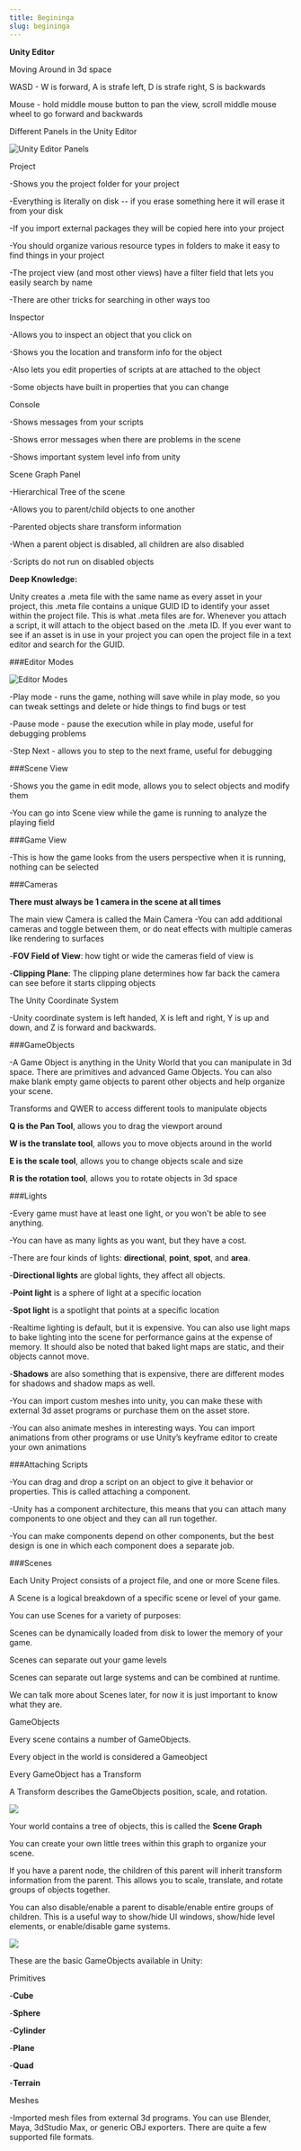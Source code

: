 ```yaml
---
title: Begininga
slug: begininga
---
```


**Unity Editor**

Moving Around in 3d space

WASD - W is forward, A is strafe left, D is strafe right, S is backwards

Mouse - hold middle mouse button to pan the view, scroll middle mouse
wheel to go forward and backwards

Different Panels in the Unity Editor

![Unity Editor Panels](./media/image12.png)

Project

-Shows you the project folder for your project

-Everything is literally on disk -- if you erase something here it will
erase it from your disk

-If you import external packages they will be copied here into your
project

-You should organize various resource types in folders to make it easy
to find things in your project

-The project view (and most other views) have a filter field that lets
you easily search by name

-There are other tricks for searching in other ways too

Inspector

-Allows you to inspect an object that you click on

-Shows you the location and transform info for the object

-Also lets you edit properties of scripts at are attached to the object

-Some objects have built in properties that you can change

Console

-Shows messages from your scripts

-Shows error messages when there are problems in the scene

-Shows important system level info from unity

Scene Graph Panel

-Hierarchical Tree of the scene

-Allows you to parent/child objects to one another

-Parented objects share transform information

-When a parent object is disabled, all children are also disabled

-Scripts do not run on disabled objects

**Deep Knowledge:**

Unity creates a .meta file with the same name as every asset in your
project, this .meta file contains a unique GUID ID to identify your
asset within the project file. This is what .meta files are for.
Whenever you attach a script, it will attach to the object based on the
.meta ID. If you ever want to see if an asset is in use in your project
you can open the project file in a text editor and search for the GUID.

###Editor Modes

![Editor Modes](./media/image30.png)

-Play mode - runs the game, nothing will save while in play mode, so you
can tweak settings and delete or hide things to find bugs or test

-Pause mode - pause the execution while in play mode, useful for
debugging problems

-Step Next - allows you to step to the next frame, useful for debugging

###Scene View

-Shows you the game in edit mode, allows you to select objects and
modify them

-You can go into Scene view while the game is running to analyze the
playing field

###Game View

-This is how the game looks from the users perspective when it is
running, nothing can be selected

###Cameras

**There must always be 1 camera in the scene at all times**

The main view Camera is called the Main Camera
-You can add additional cameras and toggle between them, or do neat effects with multiple cameras like rendering to surfaces

-**FOV Field of View**: how tight or wide the cameras field of view is

-**Clipping Plane**: The clipping plane determines how far back the camera can see before it starts clipping objects

The Unity Coordinate System

-Unity coordinate system is left handed, X is left and right, Y is up and down, and Z is forward and backwards.

###GameObjects

-A Game Object is anything in the Unity World that you can manipulate in 3d space.  There are primitives and advanced Game Objects. You can also make blank empty game objects to parent other objects and help organize your scene.

Transforms and QWER to access different tools to manipulate objects

**Q is the Pan Tool**, allows you to drag the viewport around

**W is the translate tool**, allows you to move objects around in the world

**E is the scale tool**, allows you to change objects scale and size

**R is the rotation tool**, allows you to rotate objects in 3d space

###Lights

-Every game must have at least one light, or you won't be able to see anything.

-You can have as many lights as you want, but they have a cost.

-There are four kinds of lights: **directional**, **point**, **spot**, and **area**.

-**Directional lights** are global lights, they affect all objects.

-**Point light** is a sphere of light at a specific location

-**Spot light** is a spotlight that points at a specific location

-Realtime lighting is default, but it is expensive. You can also use light maps to bake lighting into the scene for performance gains at the expense of memory.  It should also be noted that baked light maps are static, and their objects cannot move.

-**Shadows** are also something that is expensive, there are different modes
for shadows and shadow maps as well.

-You can import custom meshes into unity, you can make these with external 3d asset programs or purchase them on the asset store.

-You can also animate meshes in interesting ways. You can import animations from other programs or use Unity’s keyframe editor to create your own animations

###Attaching Scripts

-You can drag and drop a script on an object to give it behavior or
properties. This is called attaching a component.

-Unity has a component architecture, this means that you can attach many
components to one object and they can all run together.

-You can make components depend on other components, but the best design
is one in which each component does a separate job.

###Scenes

Each Unity Project consists of a project file, and one or more Scene
files.

A Scene is a logical breakdown of a specific scene or level of your
game.

You can use Scenes for a variety of purposes:

Scenes can be dynamically loaded from disk to lower the memory of your game.

Scenes can separate out your game levels

Scenes can separate out large systems and can be combined at runtime.

We can talk more about Scenes later, for now it is just important to
know what they are.

GameObjects

Every scene contains a number of GameObjects.

Every object in the world is considered a Gameobject

Every GameObject has a Transform

A Transform describes the GameObjects position, scale, and rotation.

![](./media/image24.png)

Your world contains a tree of objects, this is called the **Scene Graph**

You can create your own little trees within this graph to organize your
scene.

If you have a parent node, the children of this parent will inherit
transform information from the parent. This allows you to scale,
translate, and rotate groups of objects together.

You can also disable/enable a parent to disable/enable entire groups of
children. This is a useful way to show/hide UI windows, show/hide level
elements, or enable/disable game systems.

![](./media/image23.png)

These are the basic GameObjects available in Unity:

Primitives

-**Cube**

-**Sphere**

-**Cylinder**

-**Plane**

-**Quad**

-**Terrain**

Meshes

-Imported mesh files from external 3d programs. You can use Blender, Maya, 3dStudio Max, or generic OBJ exporters. There are quite a few supported file formats.
